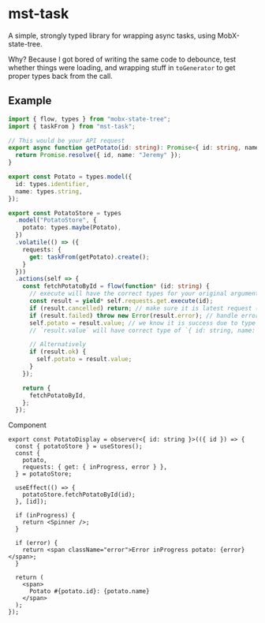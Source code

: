 # mst-task

A simple, strongly typed library for wrapping async tasks, using MobX-state-tree.

Why? Because I got bored of writing the same code to debounce, test whether things were loading, and wrapping stuff in `toGenerator` to get proper types back from the call.

## Example

```ts
import { flow, types } from "mobx-state-tree";
import { taskFrom } from "mst-task";

// This would be your API request
export async function getPotato(id: string): Promise<{ id: string, name: string }> {
  return Promise.resolve({ id, name: "Jeremy" });
}

export const Potato = types.model({
  id: types.identifier,
  name: types.string,
});

export const PotatoStore = types
  .model("PotatoStore", {
    potato: types.maybe(Potato),
  })
  .volatile(() => ({
    requests: {
      get: taskFrom(getPotato).create();
    }
  }))
  .actions(self => {
    const fetchPotatoById = flow(function* (id: string) {
      // execute will have the correct types for your original arguments of `getPotato`
      const result = yield* self.requests.get.execute(id);
      if (result.cancelled) return; // make sure it is latest request (debouncing)
      if (result.failed) throw new Error(result.error); // handle error
      self.potato = result.value; // we know it is success due to type guarding
      // `result.value` will have correct type of `{ id: string, name: string }`

      // Alternatively
      if (result.ok) {
        self.potato = result.value;
      }
    });

    return {
      fetchPotatoById,
    };
  });
```

Component

```tsx
export const PotatoDisplay = observer<{ id: string }>(({ id }) => {
  const { potatoStore } = useStores();
  const {
    potato,
    requests: { get: { inProgress, error } },
  } = potatoStore;

  useEffect(() => {
    potatoStore.fetchPotatoById(id);
  }, [id]);

  if (inProgress) {
    return <Spinner />;
  }

  if (error) {
    return <span className="error">Error inProgress potato: {error}</span>;
  }

  return (
    <span>
      Potato #{potato.id}: {potato.name}
    </span>
  );
});
```
